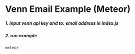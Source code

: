 # Venn Email Example (Meteor)

##### 1. input venn api key and to: email address in index.js

##### 2. run example
```
meteor
```